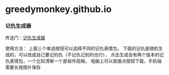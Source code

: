 # greedymonkey.github.io

### 记仇生成器

传送门：[记仇生成器](https://greedymonkey.github.io/greedymonkey/rua/jichou.html)

使用方法：
上面三个单选按钮可以选择不同的记仇表情包，
下面的记仇是随机生成的，可以改成自己要记的仇（不记仇记别的也行），
点击生成会有两个版本的记仇表情包，一个比较清晰一个是祖传高糊，
电脑上可以直接点按钮下载，手机端需要长按图片保存
